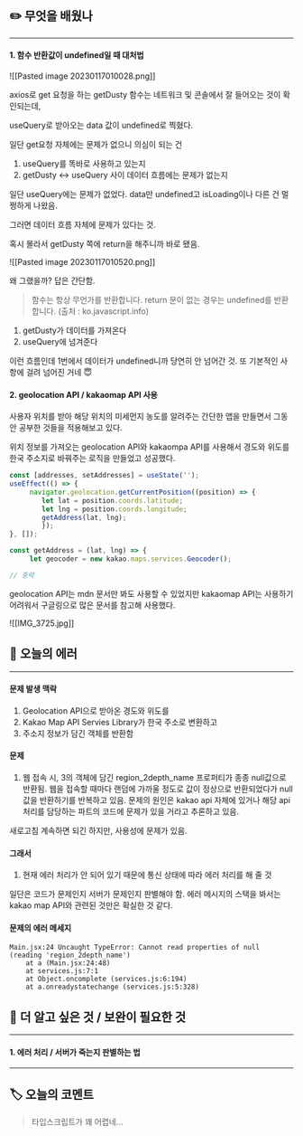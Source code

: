 ## ✏️ 무엇을 배웠나
---
#### 1. 함수 반환값이 undefined일 때 대처법

![[Pasted image 20230117010028.png]]

axios로 get 요청을 하는 getDusty 함수는 네트워크 및 콘솔에서 잘 들어오는 것이 확인되는데,

useQuery로 받아오는 data 값이 undefined로 찍혔다.

일단 get요청 자체에는 문제가 없으니 의심이 되는 건
1. useQuery를 똑바로 사용하고 있는지
2. getDusty <-> useQuery 사이 데이터 흐름에는 문제가 없는지

일단 useQuery에는 문제가 없었다.
data만 undefined고 isLoading이나 다른 건 멀쩡하게 나왔음.

그러면 데이터 흐름 자체에 문제가 있다는 것.

혹시 몰라서 getDusty 쪽에 return을 해주니까 바로 됐음.

![[Pasted image 20230117010520.png]]

왜 그랬을까? 답은 간단함.

> 함수는 항상 무언가를 반환합니다. return 문이 없는 경우는 undefined를 반환합니다. (출처 : ko.javascript.info)

1. getDusty가 데이터를 가져온다
2. useQuery에 넘겨준다

이런 흐름인데 1번에서 데이터가 undefined니까 당연히 안 넘어간 것. 또 기본적인 사항에 걸려 넘어진 거네 😇

#### 2. geolocation API / kakaomap API 사용

사용자 위치를 받아 해당 위치의 미세먼지 농도를 알려주는 간단한 앱을 만들면서 그동안 공부한 것들을 적용해보고 있다.

위치 정보를 가져오는 geolocation API와 kakaompa API를 사용해서 경도와 위도를 한국 주소지로 바꿔주는 로직을 만들었고 성공했다.

```js
const [addresses, setAddresses] = useState('');
useEffect(() => {
	 navigator.geolocation.getCurrentPosition((position) => {
		let lat = position.coords.latitude;
		let lng = position.coords.longitude;
		getAddress(lat, lng);
		});
}, []);

const getAddress = (lat, lng) => {
	 let geocoder = new kakao.maps.services.Geocoder();

// 중략
```

geolocation API는 mdn 문서만 봐도 사용할 수 있었지만 kakaomap API는 사용하기 어려워서 구글링으로 많은 문서를 참고해 사용했다.

![[IMG_3725.jpg]]

## 🥵 오늘의 에러
---
#### 문제 발생 맥락

1. Geolocation API으로 받아온 경도와 위도를
2. Kakao Map API Servies Library가 한국 주소로 변환하고
3. 주소지 정보가 담긴 객체를 반환함

#### 문제

1. 웹 접속 시, 3의 객체에 담긴 region_2depth_name 프로퍼티가 종종 null값으로 반환됨.
웹을 접속할 때마다 랜덤에 가까울 정도로 값이 정상으로 반환되었다가 null값을 반환하기를 반복하고 있음. 문제의 원인은 kakao api 자체에 있거나 해당 api 처리를 담당하는 파트의 코드에 문제가 있을 거라고 추론하고 있음.

새로고침 계속하면 되긴 하지만, 사용성에 문제가 있음.

#### 그래서

1. 현재 에러 처리가 안 되어 있기 때문에 통신 상태에 따라 에러 처리를 해 줄 것

일단은 코드가 문제인지 서버가 문제인지 판별해야 함. 에러 메시지의 스택을 봐서는 kakao map API와 관련된 것만은 확실한 것 같다.

#### 문제의 에러 메세지

```
Main.jsx:24 Uncaught TypeError: Cannot read properties of null (reading 'region_2depth_name')
    at a (Main.jsx:24:48)
    at services.js:7:1
    at Object.oncomplete (services.js:6:194)
    at a.onreadystatechange (services.js:5:328)
```

## 🔎 더 알고 싶은 것 / 보완이 필요한 것
---
#### 1. 에러 처리 / 서버가 죽는지 판별하는 법

---
## 🏷️ 오늘의 코멘트
> 타입스크립트가 꽤 어렵네...



